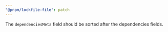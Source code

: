 ```yaml
---
"@pnpm/lockfile-file": patch
---
```


The `dependenciesMeta` field should be sorted after the dependencies fields.
